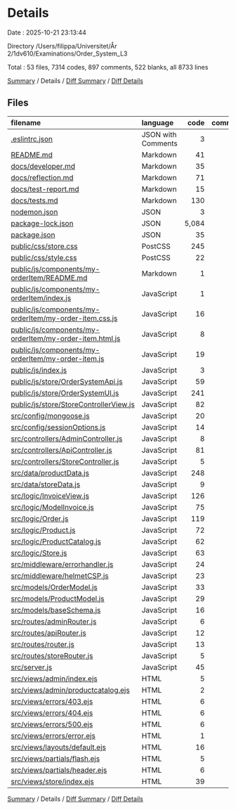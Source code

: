 # Details

Date : 2025-10-21 23:13:44

Directory /Users/filippa/Universitet/År 2/1dv610/Examinations/Order_System_L3

Total : 53 files,  7314 codes, 897 comments, 522 blanks, all 8733 lines

[Summary](results.md) / Details / [Diff Summary](diff.md) / [Diff Details](diff-details.md)

## Files
| filename | language | code | comment | blank | total |
| :--- | :--- | ---: | ---: | ---: | ---: |
| [.eslintrc.json](/.eslintrc.json) | JSON with Comments | 3 | 0 | 0 | 3 |
| [README.md](/README.md) | Markdown | 41 | 0 | 12 | 53 |
| [docs/developer.md](/docs/developer.md) | Markdown | 35 | 0 | 17 | 52 |
| [docs/reflection.md](/docs/reflection.md) | Markdown | 71 | 0 | 48 | 119 |
| [docs/test-report.md](/docs/test-report.md) | Markdown | 15 | 0 | 4 | 19 |
| [docs/tests.md](/docs/tests.md) | Markdown | 130 | 0 | 46 | 176 |
| [nodemon.json](/nodemon.json) | JSON | 3 | 0 | 0 | 3 |
| [package-lock.json](/package-lock.json) | JSON | 5,084 | 0 | 1 | 5,085 |
| [package.json](/package.json) | JSON | 35 | 0 | 1 | 36 |
| [public/css/store.css](/public/css/store.css) | PostCSS | 245 | 0 | 46 | 291 |
| [public/css/style.css](/public/css/style.css) | PostCSS | 22 | 0 | 4 | 26 |
| [public/js/components/my-orderItem/README.md](/public/js/components/my-orderItem/README.md) | Markdown | 1 | 0 | 0 | 1 |
| [public/js/components/my-orderItem/index.js](/public/js/components/my-orderItem/index.js) | JavaScript | 1 | 0 | 1 | 2 |
| [public/js/components/my-orderItem/my-order-item.css.js](/public/js/components/my-orderItem/my-order-item.css.js) | JavaScript | 16 | 0 | 2 | 18 |
| [public/js/components/my-orderItem/my-order-item.html.js](/public/js/components/my-orderItem/my-order-item.html.js) | JavaScript | 8 | 0 | 2 | 10 |
| [public/js/components/my-orderItem/my-order-item.js](/public/js/components/my-orderItem/my-order-item.js) | JavaScript | 19 | 23 | 8 | 50 |
| [public/js/index.js](/public/js/index.js) | JavaScript | 3 | 6 | 3 | 12 |
| [public/js/store/OrderSystemApi.js](/public/js/store/OrderSystemApi.js) | JavaScript | 59 | 46 | 13 | 118 |
| [public/js/store/OrderSystemUI.js](/public/js/store/OrderSystemUI.js) | JavaScript | 241 | 118 | 50 | 409 |
| [public/js/store/StoreControllerView.js](/public/js/store/StoreControllerView.js) | JavaScript | 82 | 58 | 19 | 159 |
| [src/config/mongoose.js](/src/config/mongoose.js) | JavaScript | 20 | 19 | 8 | 47 |
| [src/config/sessionOptions.js](/src/config/sessionOptions.js) | JavaScript | 14 | 6 | 3 | 23 |
| [src/controllers/AdminController.js](/src/controllers/AdminController.js) | JavaScript | 8 | 20 | 2 | 30 |
| [src/controllers/ApiController.js](/src/controllers/ApiController.js) | JavaScript | 81 | 63 | 18 | 162 |
| [src/controllers/StoreController.js](/src/controllers/StoreController.js) | JavaScript | 5 | 13 | 1 | 19 |
| [src/data/productData.js](/src/data/productData.js) | JavaScript | 248 | 6 | 2 | 256 |
| [src/data/storeData.js](/src/data/storeData.js) | JavaScript | 9 | 6 | 5 | 20 |
| [src/logic/InvoiceView.js](/src/logic/InvoiceView.js) | JavaScript | 126 | 27 | 10 | 163 |
| [src/logic/ModelInvoice.js](/src/logic/ModelInvoice.js) | JavaScript | 75 | 83 | 21 | 179 |
| [src/logic/Order.js](/src/logic/Order.js) | JavaScript | 119 | 94 | 35 | 248 |
| [src/logic/Product.js](/src/logic/Product.js) | JavaScript | 72 | 99 | 22 | 193 |
| [src/logic/ProductCatalog.js](/src/logic/ProductCatalog.js) | JavaScript | 62 | 46 | 18 | 126 |
| [src/logic/Store.js](/src/logic/Store.js) | JavaScript | 63 | 69 | 20 | 152 |
| [src/middleware/errorhandler.js](/src/middleware/errorhandler.js) | JavaScript | 24 | 14 | 6 | 44 |
| [src/middleware/helmetCSP.js](/src/middleware/helmetCSP.js) | JavaScript | 23 | 3 | 2 | 28 |
| [src/models/OrderModel.js](/src/models/OrderModel.js) | JavaScript | 33 | 5 | 5 | 43 |
| [src/models/ProductModel.js](/src/models/ProductModel.js) | JavaScript | 29 | 5 | 5 | 39 |
| [src/models/baseSchema.js](/src/models/baseSchema.js) | JavaScript | 16 | 22 | 5 | 43 |
| [src/routes/adminRouter.js](/src/routes/adminRouter.js) | JavaScript | 6 | 3 | 4 | 13 |
| [src/routes/apiRouter.js](/src/routes/apiRouter.js) | JavaScript | 12 | 6 | 5 | 23 |
| [src/routes/router.js](/src/routes/router.js) | JavaScript | 13 | 7 | 5 | 25 |
| [src/routes/storeRouter.js](/src/routes/storeRouter.js) | JavaScript | 5 | 6 | 4 | 15 |
| [src/server.js](/src/server.js) | JavaScript | 45 | 21 | 19 | 85 |
| [src/views/admin/index.ejs](/src/views/admin/index.ejs) | HTML | 5 | 0 | 4 | 9 |
| [src/views/admin/productcatalog.ejs](/src/views/admin/productcatalog.ejs) | HTML | 2 | 0 | 1 | 3 |
| [src/views/errors/403.ejs](/src/views/errors/403.ejs) | HTML | 6 | 0 | 0 | 6 |
| [src/views/errors/404.ejs](/src/views/errors/404.ejs) | HTML | 6 | 0 | 0 | 6 |
| [src/views/errors/500.ejs](/src/views/errors/500.ejs) | HTML | 6 | 0 | 0 | 6 |
| [src/views/errors/error.ejs](/src/views/errors/error.ejs) | HTML | 1 | 0 | 0 | 1 |
| [src/views/layouts/default.ejs](/src/views/layouts/default.ejs) | HTML | 16 | 3 | 3 | 22 |
| [src/views/partials/flash.ejs](/src/views/partials/flash.ejs) | HTML | 5 | 0 | 0 | 5 |
| [src/views/partials/header.ejs](/src/views/partials/header.ejs) | HTML | 6 | 0 | 0 | 6 |
| [src/views/store/index.ejs](/src/views/store/index.ejs) | HTML | 39 | 0 | 12 | 51 |

[Summary](results.md) / Details / [Diff Summary](diff.md) / [Diff Details](diff-details.md)